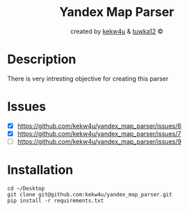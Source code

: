 <h1 align="center">Yandex Map Parser</h1>
<p align="center">created by <a href='#'>kekw4u</a> & <a href='#'>tuwka12</a> ©</p> 

# Description
There is very intresting objective for creating this parser

# Issues
- [x] https://github.com/kekw4u/yandex_map_parser/issues/6
- [x] https://github.com/kekw4u/yandex_map_parser/issues/7
- [ ] https://github.com/kekw4u/yandex_map_parser/issues/9

# Installation
```
cd ~/Desktop
git clone git@github.com:kekw4u/yandex_map_parser.git
pip install -r requirements.txt
```
